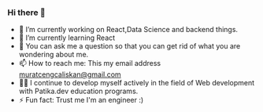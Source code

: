 ### Hi there 👋

- 🔭 I’m currently working on React,Data Science and backend things.
- 🌱 I’m currently learning React
- 💬  You can ask me a question so that you can get rid of what you are wondering about me.
- 📫 How to reach me: This my email address muratcengcaliskan@gmail.com
- 👨‍💻 I continue to develop myself actively in the field of Web development with Patika.dev education programs.
- ⚡ Fun fact: Trust me I'm an engineer :)
